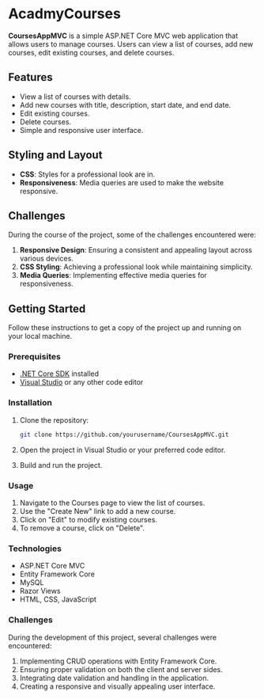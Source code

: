# AcadmyCourses

**CoursesAppMVC** is a simple ASP.NET Core MVC web application that allows users to manage courses. Users can view a list of courses, add new courses, edit existing courses, and delete courses.

## Features

- View a list of courses with details.
- Add new courses with title, description, start date, and end date.
- Edit existing courses.
- Delete courses.
- Simple and responsive user interface.

## Styling and Layout

- **CSS**: Styles for a professional look are in.
- **Responsiveness**: Media queries are used to make the website responsive.

## Challenges

During the course of the project, some of the challenges encountered were:

1. **Responsive Design**: Ensuring a consistent and appealing layout across various devices.
2. **CSS Styling**: Achieving a professional look while maintaining simplicity.
3. **Media Queries**: Implementing effective media queries for responsiveness.

## Getting Started

Follow these instructions to get a copy of the project up and running on your local machine.

### Prerequisites

- [.NET Core SDK](https://dotnet.microsoft.com/download) installed
- [Visual Studio](https://visualstudio.microsoft.com/) or any other code editor

### Installation

1. Clone the repository:

   ```bash
   git clone https://github.com/yourusername/CoursesAppMVC.git
   ```

2. Open the project in Visual Studio or your preferred code editor.

3. Build and run the project.

### Usage

1. Navigate to the Courses page to view the list of courses.
2. Use the "Create New" link to add a new course.
3. Click on "Edit" to modify existing courses.
4. To remove a course, click on "Delete".

### Technologies

- ASP.NET Core MVC
- Entity Framework Core
- MySQL
- Razor Views
- HTML, CSS, JavaScript

### Challenges

During the development of this project, several challenges were encountered:

1. Implementing CRUD operations with Entity Framework Core.
2. Ensuring proper validation on both the client and server sides.
3. Integrating date validation and handling in the application.
4. Creating a responsive and visually appealing user interface.
